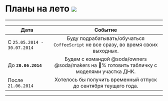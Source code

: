 # Планы на лето [![](https://avatars1.githubusercontent.com/u/4226210?s=140)](@SherozKarimov)
  
***

| Дата                      |            Событие                         | 
|---------------------------|:------------------------------------------:|
|С `25.05.2014 - 30.07.2014`| Буду подрабатывать/обучаться `CoffeeScript` не все сразу, во время своих выходных.
|До **`20.06.2014`**        | Будем с командой @soda/owners @soda/makers на :100:% готовить табличку с моделями участка ДНК.
|После `21.06.2014`         | Xотелось бы получить временный отпуск до сентября теущего года.
  
*** 
